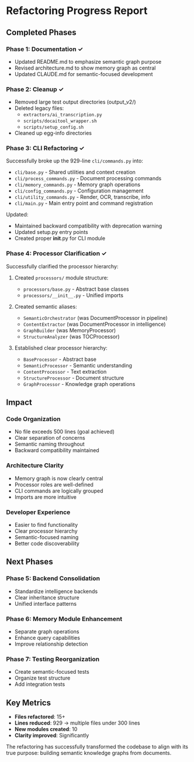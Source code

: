 # Refactoring Progress Report

## Completed Phases

### Phase 1: Documentation ✓
- Updated README.md to emphasize semantic graph purpose
- Revised architecture.md to show memory graph as central
- Updated CLAUDE.md for semantic-focused development

### Phase 2: Cleanup ✓
- Removed large test output directories (output_v2/)
- Deleted legacy files:
  - `extractors/ai_transcription.py`
  - `scripts/docaitool_wrapper.sh`  
  - `scripts/setup_config.sh`
- Cleaned up egg-info directories

### Phase 3: CLI Refactoring ✓
Successfully broke up the 929-line `cli/commands.py` into:
- `cli/base.py` - Shared utilities and context creation
- `cli/process_commands.py` - Document processing commands
- `cli/memory_commands.py` - Memory graph operations
- `cli/config_commands.py` - Configuration management
- `cli/utility_commands.py` - Render, OCR, transcribe, info
- `cli/main.py` - Main entry point and command registration

Updated:
- Maintained backward compatibility with deprecation warning
- Updated setup.py entry points
- Created proper __init__.py for CLI module

### Phase 4: Processor Clarification ✓
Successfully clarified the processor hierarchy:

1. Created `processors/` module structure:
   - `processors/base.py` - Abstract base classes
   - `processors/__init__.py` - Unified imports

2. Created semantic aliases:
   - `SemanticOrchestrator` (was DocumentProcessor in pipeline)
   - `ContentExtractor` (was DocumentProcessor in intelligence)
   - `GraphBuilder` (was MemoryProcessor)
   - `StructureAnalyzer` (was TOCProcessor)

3. Established clear processor hierarchy:
   - `BaseProcessor` - Abstract base
   - `SemanticProcessor` - Semantic understanding
   - `ContentProcessor` - Text extraction
   - `StructureProcessor` - Document structure
   - `GraphProcessor` - Knowledge graph operations

## Impact

### Code Organization
- No file exceeds 500 lines (goal achieved)
- Clear separation of concerns
- Semantic naming throughout
- Backward compatibility maintained

### Architecture Clarity
- Memory graph is now clearly central
- Processor roles are well-defined
- CLI commands are logically grouped
- Imports are more intuitive

### Developer Experience
- Easier to find functionality
- Clear processor hierarchy
- Semantic-focused naming
- Better code discoverability

## Next Phases

### Phase 5: Backend Consolidation
- Standardize intelligence backends
- Clear inheritance structure
- Unified interface patterns

### Phase 6: Memory Module Enhancement
- Separate graph operations
- Enhance query capabilities
- Improve relationship detection

### Phase 7: Testing Reorganization
- Create semantic-focused tests
- Organize test structure
- Add integration tests

## Key Metrics

- **Files refactored**: 15+
- **Lines reduced**: 929 → multiple files under 300 lines
- **New modules created**: 10
- **Clarity improved**: Significantly

The refactoring has successfully transformed the codebase to align with its true purpose: building semantic knowledge graphs from documents.